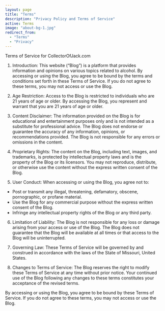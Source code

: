 ```yaml
---
layout: page
title: "Terms"
description: "Privacy Policy and Terms of Service"
active: Terms
image: "about-bg-1.jpg"
redirect_from: 
  - "Terms"
  - "Privacy"
---
```

Terms of Service for CollectorOfJack.com

1. Introduction: This website (“Blog”) is a platform that provides information and opinions on various topics related to alcohol. By accessing or using the Blog, you agree to be bound by the terms and conditions set forth in these Terms of Service. If you do not agree to these terms, you may not access or use the Blog.

2. Age Restriction: Access to the Blog is restricted to individuals who are 21 years of age or older. By accessing the Blog, you represent and warrant that you are 21 years of age or older.

3. Content Disclaimer: The information provided on the Blog is for educational and entertainment purposes only and is not intended as a substitute for professional advice. The Blog does not endorse or guarantee the accuracy of any information, opinions, or recommendations provided. The Blog is not responsible for any errors or omissions in the content.

4. Proprietary Rights: The content on the Blog, including text, images, and trademarks, is protected by intellectual property laws and is the property of the Blog or its licensors. You may not reproduce, distribute, or otherwise use the content without the express written consent of the Blog.

5. User Conduct: When accessing or using the Blog, you agree not to:  
 - Post or transmit any illegal, threatening, defamatory, obscene, pornographic, or profane material.  
 - Use the Blog for any commercial purpose without the express written consent of the Blog.  
 - Infringe any intellectual property rights of the Blog or any third party.  

6. Limitation of Liability: The Blog is not responsible for any loss or damage arising from your access or use of the Blog. The Blog does not guarantee that the Blog will be available at all times or that access to the Blog will be uninterrupted.

7. Governing Law: These Terms of Service will be governed by and construed in accordance with the laws of the State of Missouri, United States.

8. Changes to Terms of Service: The Blog reserves the right to modify these Terms of Service at any time without prior notice. Your continued use of the Blog following any changes to these terms constitutes your acceptance of the revised terms.

By accessing or using the Blog, you agree to be bound by these Terms of Service. If you do not agree to these terms, you may not access or use the Blog.